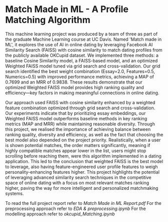 # Match Made in ML - A Profile Matching Algorithm

This machine learning project was produced by a team of three as part of the graduate Machine Learning course at UC Davis. Named 'Match made in ML', it explores the use of AI in online dating by leveraging Facebook AI Similarity Search (FAISS) with cosine similarity to match dating profiles from the publicly available OKCupid dataset. We implemented three methods: a baseline Cosine Similarity model, a FAISS-based model, and an optimized Weighted FAISS model tuned via grid search and cross-validation. Our grid search identified the best weight combination (Essay=2.0, Features=0.5, Numerics=0.5) with improved performance metrics, achieving a MAP of 0.7699 and an MRR of 0.9838. These results demonstrate that our optimized Weighted FAISS model provides high ranking quality and efficiency—key factors in making meaningful connections in online dating.

Our approach used FAISS with cosine similarity enhanced by a weighted feature combination optimized through grid search and cross-validation. Our experiments indicate that by prioritizing essay embeddings, our Weighted FAISS model outperforms baseline methods in key ranking metrics (MAP and MRR) while maintaining reasonable diversity. Through this project, we realised the importance of achieving balance between ranking quality, diversity and efficiency, as well as the fact that choosing the best model also depended on the project priority. Realistically, when a user is shown potential matches, the order matters significantly, meaning if highly compatible matches appear lower in the list, users might stop scrolling before reaching them, were this algorithm implemented in a dating application. This led to the conclusion that weighted FAISS is the best model to leverage, also having feature-engineered user profile features to weigh personality-enhancing features higher. This project highlights the potential of leveraging advanced similarity search techniques in the competitive space of online dating with a focus on most relevant matches ranking higher, paving the way for more intelligent and personalized matchmaking systems.

To read the full project report refer to _Match Made in ML Report.pdf_
For the preprocessing approach refer to _EDA & preprocessing.ipynb_
For the modelling approach refer to _okcupid_Matching.ipynb_
